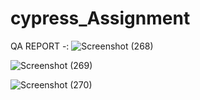 # cypress_Assignment
QA
REPORT -: 
![Screenshot (268)](https://user-images.githubusercontent.com/80530004/172772026-e1a59435-10e7-400a-846f-75f1e29f76a0.png)



![Screenshot (269)](https://user-images.githubusercontent.com/80530004/172772075-4d11d8ec-3b92-4003-b2c9-f0074c69a382.png)



![Screenshot (270)](https://user-images.githubusercontent.com/80530004/172772092-6b2df6e6-b744-4718-a7b0-8b19386b1b19.png)

